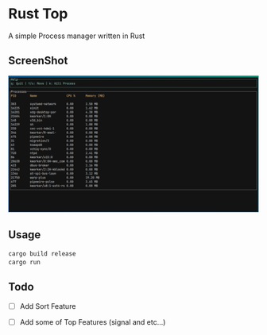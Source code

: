 # Rust Top
A simple Process manager written in Rust


## ScreenShot

![screenshot](./images/image.png)

## Usage

```bash
cargo build release
cargo run
```


## Todo

- [ ] Add Sort Feature
- [ ] Add some of Top Features (signal and etc...)

